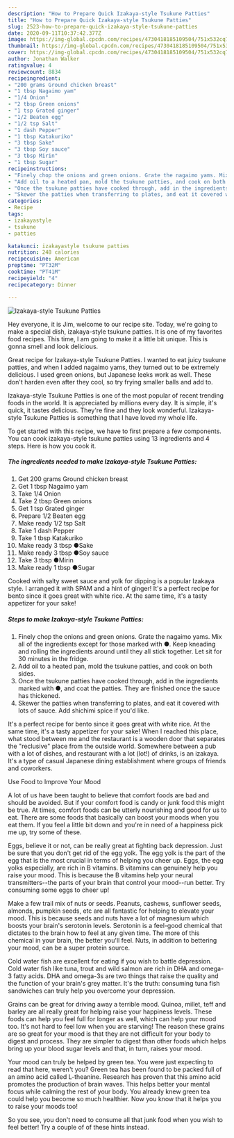 ```yaml
---
description: "How to Prepare Quick Izakaya-style Tsukune Patties"
title: "How to Prepare Quick Izakaya-style Tsukune Patties"
slug: 2523-how-to-prepare-quick-izakaya-style-tsukune-patties
date: 2020-09-11T10:37:42.377Z
image: https://img-global.cpcdn.com/recipes/4730418185109504/751x532cq70/izakaya-style-tsukune-patties-recipe-main-photo.jpg
thumbnail: https://img-global.cpcdn.com/recipes/4730418185109504/751x532cq70/izakaya-style-tsukune-patties-recipe-main-photo.jpg
cover: https://img-global.cpcdn.com/recipes/4730418185109504/751x532cq70/izakaya-style-tsukune-patties-recipe-main-photo.jpg
author: Jonathan Walker
ratingvalue: 4
reviewcount: 8834
recipeingredient:
- "200 grams Ground chicken breast"
- "1 tbsp Nagaimo yam"
- "1/4 Onion"
- "2 tbsp Green onions"
- "1 tsp Grated ginger"
- "1/2 Beaten egg"
- "1/2 tsp Salt"
- "1 dash Pepper"
- "1 tbsp Katakuriko"
- "3 tbsp Sake"
- "3 tbsp Soy sauce"
- "3 tbsp Mirin"
- "1 tbsp Sugar"
recipeinstructions:
- "Finely chop the onions and green onions. Grate the nagaimo yams. Mix all of the ingredients except for those marked with ●. Keep kneading and rolling the ingredients around until they all stick together. Let sit for 30 minutes in the fridge."
- "Add oil to a heated pan, mold the tsukune patties, and cook on both sides."
- "Once the tsukune patties have cooked through, add in the ingredients marked with  ●, and coat the patties. They are finished once the sauce has thickened."
- "Skewer the patties when transferring to plates, and eat it covered with lots of sauce. Add shichimi spice if you&#39;d  like."
categories:
- Recipe
tags:
- izakayastyle
- tsukune
- patties

katakunci: izakayastyle tsukune patties 
nutrition: 248 calories
recipecuisine: American
preptime: "PT32M"
cooktime: "PT41M"
recipeyield: "4"
recipecategory: Dinner

---
```



![Izakaya-style Tsukune Patties](https://img-global.cpcdn.com/recipes/4730418185109504/751x532cq70/izakaya-style-tsukune-patties-recipe-main-photo.jpg)

Hey everyone, it is Jim, welcome to our recipe site. Today, we're going to make a special dish, izakaya-style tsukune patties. It is one of my favorites food recipes. This time, I am going to make it a little bit unique. This is gonna smell and look delicious.

Great recipe for Izakaya-style Tsukune Patties. I wanted to eat juicy tsukune patties, and when I added nagaimo yams, they turned out to be extremely delicious. I used green onions, but Japanese leeks work as well. These don&#39;t harden even after they cool, so try frying smaller balls and add to.

Izakaya-style Tsukune Patties is one of the most popular of recent trending foods in the world. It is appreciated by millions every day. It is simple, it's quick, it tastes delicious. They're fine and they look wonderful. Izakaya-style Tsukune Patties is something that I have loved my whole life.


To get started with this recipe, we have to first prepare a few components. You can cook izakaya-style tsukune patties using 13 ingredients and 4 steps. Here is how you cook it.

<!--inarticleads1-->

##### The ingredients needed to make Izakaya-style Tsukune Patties:

1. Get 200 grams Ground chicken breast
1. Get 1 tbsp Nagaimo yam
1. Take 1/4 Onion
1. Take 2 tbsp Green onions
1. Get 1 tsp Grated ginger
1. Prepare 1/2 Beaten egg
1. Make ready 1/2 tsp Salt
1. Take 1 dash Pepper
1. Take 1 tbsp Katakuriko
1. Make ready 3 tbsp ●Sake
1. Make ready 3 tbsp ●Soy sauce
1. Take 3 tbsp ●Mirin
1. Make ready 1 tbsp ●Sugar


Cooked with salty sweet sauce and yolk for dipping is a popular Izakaya style. I arranged it with SPAM and a hint of ginger! It&#39;s a perfect recipe for bento since it goes great with white rice. At the same time, it&#39;s a tasty appetizer for your sake! 

<!--inarticleads2-->

##### Steps to make Izakaya-style Tsukune Patties:

1. Finely chop the onions and green onions. Grate the nagaimo yams. Mix all of the ingredients except for those marked with ●. Keep kneading and rolling the ingredients around until they all stick together. Let sit for 30 minutes in the fridge.
1. Add oil to a heated pan, mold the tsukune patties, and cook on both sides.
1. Once the tsukune patties have cooked through, add in the ingredients marked with  ●, and coat the patties. They are finished once the sauce has thickened.
1. Skewer the patties when transferring to plates, and eat it covered with lots of sauce. Add shichimi spice if you&#39;d  like.


It&#39;s a perfect recipe for bento since it goes great with white rice. At the same time, it&#39;s a tasty appetizer for your sake! When I reached this place, what stood between me and the restaurant is a wooden door that separates the &#34;reclusive&#34; place from the outside world. Somewhere between a pub with a lot of dishes, and restaurant with a lot (lot!) of drinks, is an izakaya. It&#39;s a type of casual Japanese dining establishment where groups of friends and coworkers. 

Use Food to Improve Your Mood


A lot of us have been taught to believe that comfort foods are bad and should be avoided. But if your comfort food is candy or junk food this might be true. At times, comfort foods can be utterly nourishing and good for us to eat. There are some foods that basically can boost your moods when you eat them. If you feel a little bit down and you're in need of a happiness pick me up, try some of these.

Eggs, believe it or not, can be really great at fighting back depression. Just be sure that you don't get rid of the egg yolk. The egg yolk is the part of the egg that is the most crucial in terms of helping you cheer up. Eggs, the egg yolks especially, are rich in B vitamins. B vitamins can genuinely help you raise your mood. This is because the B vitamins help your neural transmitters--the parts of your brain that control your mood--run better. Try consuming some eggs to cheer up!

Make a few trail mix of nuts or seeds. Peanuts, cashews, sunflower seeds, almonds, pumpkin seeds, etc are all fantastic for helping to elevate your mood. This is because seeds and nuts have a lot of magnesium which boosts your brain's serotonin levels. Serotonin is a feel-good chemical that dictates to the brain how to feel at any given time. The more of this chemical in your brain, the better you'll feel. Nuts, in addition to bettering your mood, can be a super protein source.

Cold water fish are excellent for eating if you wish to battle depression. Cold water fish like tuna, trout and wild salmon are rich in DHA and omega-3 fatty acids. DHA and omega-3s are two things that raise the quality and the function of your brain's grey matter. It's the truth: consuming tuna fish sandwiches can truly help you overcome your depression. 

Grains can be great for driving away a terrible mood. Quinoa, millet, teff and barley are all really great for helping raise your happiness levels. These foods can help you feel full for longer as well, which can help your mood too. It's not hard to feel low when you are starving! The reason these grains are so great for your mood is that they are not difficult for your body to digest and process. They are simpler to digest than other foods which helps bring up your blood sugar levels and that, in turn, raises your mood.

Your mood can truly be helped by green tea. You were just expecting to read that here, weren't you? Green tea has been found to be packed full of an amino acid called L-theanine. Research has proven that this amino acid promotes the production of brain waves. This helps better your mental focus while calming the rest of your body. You already knew green tea could help you become so much healthier. Now you know that it helps you to raise your moods too!

So you see, you don't need to consume all that junk food when you wish to feel better! Try  a  couple of  of  these  hints  instead.

